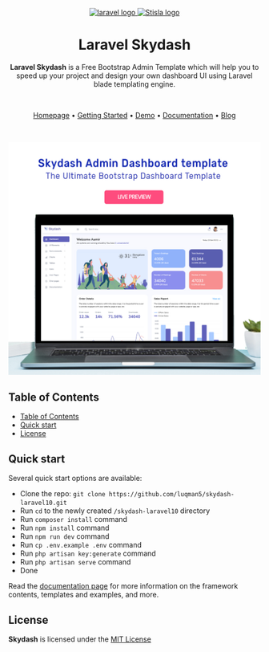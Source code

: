 <p align="center">
  <a href="https://laravel.com/">
    <img src="https://laravel.com/img/logomark.min.svg" alt="laravel logo" width="75" height="75">
  </a>
  <a href="https://demo.bootstrapdash.com/skydash-free/template/">
    <img src="https://demo.bootstrapdash.com/skydash-free/template/images/logo.svg" alt="Stisla logo" width="100%" height="175">
  </a>
</p>

<h1 align="center">Laravel Skydash</h1>

<span align="center">

**Laravel Skydash** is a Free Bootstrap Admin Template which will help you to speed up your project and design your own dashboard UI using Laravel blade templating engine.

</span>

<br>

<p align="center">
  <a href="https://bootstrapdash.com/demo/skydash-free/template/">Homepage</a>
  •
  <a href="https://github.com/luqman5/skydash-laravel10.git">Getting Started</a>
  •
  <a href="https://bootstrapdash.com/demo/skydash-free/template/" target="_new">Demo</a>
  •
  <a href="https://demo.bootstrapdash.com/skydash-free/template/pages/documentation/documentation.html">Documentation</a>
  •
  <a href="https://demo.bootstrapdash.com/skydash/docs/documentation.html#doc-intro">Blog</a>
</p>

<br>

[![N|Solid](preview.jpg)](https://bootstrapdash.com/demo/skydash-free/template/)

## Table of Contents

- [Table of Contents](#table-of-contents)
- [Quick start](#quick-start)
- [License](#license)


## Quick start

Several quick start options are available:

-   Clone the repo: `git clone https://github.com/luqman5/skydash-laravel10.git`
-   Run `cd` to the newly created `/skydash-laravel10` directory
-   Run `composer install` command
-   Run `npm install` command
-   Run `npm run dev` command
-   Run `cp .env.example .env` command
-   Run `php artisan key:generate` command
-   Run `php artisan serve` command
-   Done

Read the [documentation page](https://demo.bootstrapdash.com/skydash-free/template/pages/documentation/documentation.html) for more information on the framework contents, templates and examples, and more.

## License

**Skydash** is licensed under the [MIT License](LICENSE)

